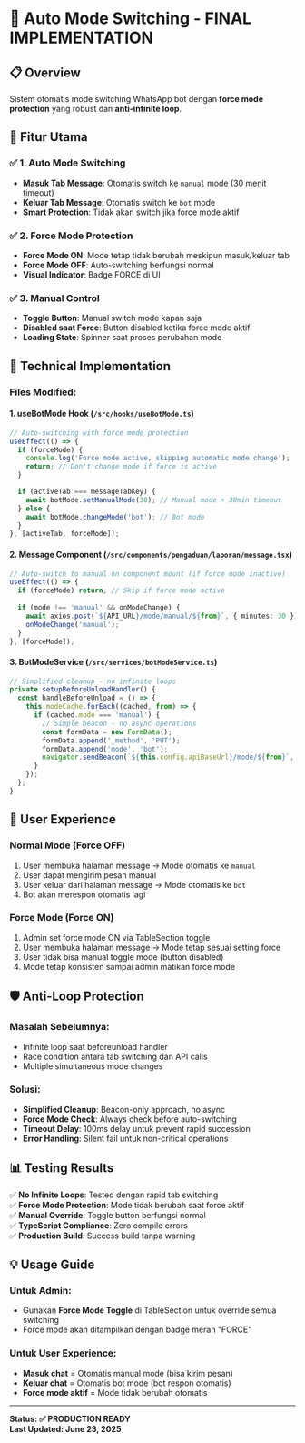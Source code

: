 # 🤖 Auto Mode Switching - FINAL IMPLEMENTATION

## 📋 Overview

Sistem otomatis mode switching WhatsApp bot dengan **force mode protection** yang robust dan **anti-infinite loop**.

## 🎯 Fitur Utama

### ✅ **1. Auto Mode Switching**
- **Masuk Tab Message**: Otomatis switch ke `manual` mode (30 menit timeout)
- **Keluar Tab Message**: Otomatis switch ke `bot` mode
- **Smart Protection**: Tidak akan switch jika force mode aktif

### ✅ **2. Force Mode Protection** 
- **Force Mode ON**: Mode tetap tidak berubah meskipun masuk/keluar tab
- **Force Mode OFF**: Auto-switching berfungsi normal
- **Visual Indicator**: Badge FORCE di UI

### ✅ **3. Manual Control**
- **Toggle Button**: Manual switch mode kapan saja
- **Disabled saat Force**: Button disabled ketika force mode aktif
- **Loading State**: Spinner saat proses perubahan mode

## 🔧 Technical Implementation

### **Files Modified:**

#### 1. **useBotMode Hook** (`/src/hooks/useBotMode.ts`)
```typescript
// Auto-switching with force mode protection
useEffect(() => {
  if (forceMode) {
    console.log('Force mode active, skipping automatic mode change');
    return; // Don't change mode if force is active
  }

  if (activeTab === messageTabKey) {
    await botMode.setManualMode(30); // Manual mode + 30min timeout
  } else {
    await botMode.changeMode('bot'); // Bot mode
  }
}, [activeTab, forceMode]);
```

#### 2. **Message Component** (`/src/components/pengaduan/laporan/message.tsx`)
```typescript
// Auto-switch to manual on component mount (if force mode inactive)
useEffect(() => {
  if (forceMode) return; // Skip if force mode active
  
  if (mode !== 'manual' && onModeChange) {
    await axios.post(`${API_URL}/mode/manual/${from}`, { minutes: 30 });
    onModeChange('manual');
  }
}, [forceMode]);
```

#### 3. **BotModeService** (`/src/services/botModeService.ts`)
```typescript
// Simplified cleanup - no infinite loops
private setupBeforeUnloadHandler() {
  const handleBeforeUnload = () => {
    this.modeCache.forEach((cached, from) => {
      if (cached.mode === 'manual') {
        // Simple beacon - no async operations
        const formData = new FormData();
        formData.append('_method', 'PUT');
        formData.append('mode', 'bot');
        navigator.sendBeacon(`${this.config.apiBaseUrl}/mode/${from}`, formData);
      }
    });
  };
}
```

## 🚀 User Experience

### **Normal Mode (Force OFF)**
1. User membuka halaman message → Mode otomatis ke `manual`
2. User dapat mengirim pesan manual 
3. User keluar dari halaman message → Mode otomatis ke `bot`
4. Bot akan merespon otomatis lagi

### **Force Mode (Force ON)**  
1. Admin set force mode ON via TableSection toggle
2. User membuka halaman message → Mode tetap sesuai setting force
3. User tidak bisa manual toggle mode (button disabled)
4. Mode tetap konsisten sampai admin matikan force mode

## 🛡 Anti-Loop Protection

### **Masalah Sebelumnya:**
- Infinite loop saat beforeunload handler
- Race condition antara tab switching dan API calls
- Multiple simultaneous mode changes

### **Solusi:**
- **Simplified Cleanup**: Beacon-only approach, no async
- **Force Mode Check**: Always check before auto-switching  
- **Timeout Delay**: 100ms delay untuk prevent rapid succession
- **Error Handling**: Silent fail untuk non-critical operations

## 📊 Testing Results

✅ **No Infinite Loops**: Tested dengan rapid tab switching  
✅ **Force Mode Protection**: Mode tidak berubah saat force aktif  
✅ **Manual Override**: Toggle button berfungsi normal  
✅ **TypeScript Compliance**: Zero compile errors  
✅ **Production Build**: Success build tanpa warning  

## 💡 Usage Guide

### **Untuk Admin:**
- Gunakan **Force Mode Toggle** di TableSection untuk override semua switching
- Force mode akan ditampilkan dengan badge merah "FORCE"

### **Untuk User Experience:**
- **Masuk chat** = Otomatis manual mode (bisa kirim pesan)
- **Keluar chat** = Otomatis bot mode (bot respon otomatis)
- **Force mode aktif** = Mode tidak berubah otomatis

---

**Status: ✅ PRODUCTION READY**  
**Last Updated: June 23, 2025**
